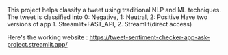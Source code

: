 This project helps classify a tweet using traditional NLP and ML techniques.
The tweet is classified into 0: Negative, 1: Neutral, 2: Positive
Have two versions of app 1. Streamlit+FAST_API, 2. Streamlit(direct access)


Here's the working website : https://tweet-sentiment-checker-app-ask-project.streamlit.app/
